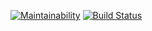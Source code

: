 [![Maintainability](https://api.codeclimate.com/v1/badges/4f18f1f782395f5f569c/maintainability)](https://codeclimate.com/github/mika193/project-lvl4-s415/maintainability)
[![Build Status](https://travis-ci.org/mika193/project-lvl4-s415.svg?branch=master)](https://travis-ci.org/mika193/project-lvl4-s415)
